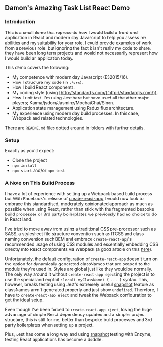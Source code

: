 ## Damon's Amazing Task List React Demo

### Introduction

This is a small demo that represents how I would build a front-end application in React and modern day Javascript to help you assess my abilities and my suitability for your role. I could provide examples of work from a previous role, but ignoring the fact it isn't really my code to share, they have been long term projects and would not necessarily represent how I would build an application today.

This demo covers the following:
* My competence with modern day Javascript (ES2015/16).
* How I structure my code (in `./src`).
* How I build React components.
* My coding style (using [http://standardjs.com/](http://standardjs.com/)).
* How I unit test. I'm using Jest here but have used all the other major players; Karma/jsdom/Jasmine/Mocha/Chai/Sinon.
* Application state management using Redux flux architecture.
* My experience using modern day build processes. In this case, Webpack and related technologies.

There are `README.md` files dotted around in folders with further details.

### Setup

Exactly as you'd expect:
* Clone the project
* `npm install`
* `npm start` and/or `npm test`

### A Note on This Build Process

I have a lot of experience with setting up a Webpack based build process but With Facebook's release of [create-react-app](https://github.com/facebookincubator/create-react-app) I would now look to embrace this standardised, moderately opinionated approach as much as possible when using React, rather than stick with the fragmented bespoke build processes or 3rd party boilerplates we previously had no choice to do in React land.

I've tried to move away from using a traditional CSS pre-processor such as SASS, a stylesheet file structure convention such as ITCSS and class naming convention such BEM and embrace `create-react-app`'s recommended usage of using CSS modules and essentially embedding CSS directly into React components via Webpack (a good article on this [here](https://www.triplet.fi/blog/practical-guide-to-react-and-css-modules/)).

Unfortunately, the default configuration of `create-react-app` doesn't turn on the option for dynamically generated classNames that are scoped to the module they're used in. Styles are global just like they would be normally. The only way around it without `create-react-app eject`ing the project is to use the special and explicit `:local(.myClassName) { ... }` syntax. This, however, breaks testing using Jest's extremely useful [snapshot](https://facebook.github.io/jest/docs/snapshot-testing.html#content) feature as classNames aren't generated properly and just show `undefined`. Therefore, I have to `create-react-app eject` and tweak the Webpack configuration to get the ideal setup.

Even though I've been forced to `create-react-app eject`, losing the huge advantage of simple React dependency updates and a simpler project structure, this is still for me, better than bespoke build processes and 3rd party boilerplates when setting up a project.

Plus, Jest has come a long way and using [snapshot](https://facebook.github.io/jest/docs/snapshot-testing.html#content) testing with Enzyme, testing React applications has become a doddle.
